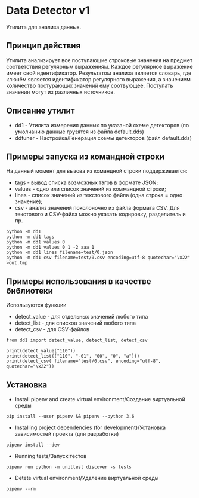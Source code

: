 # Data Detector v1
Утилита для анализа данных.

## Принцип действия
Утилита анализирует все поступающие строковые значения на предмет соответствия регулярным выражениям.
Каждое регулярное выражение имеет свой идентификатор.
Результатом анализа является словарь, где ключём является идентификатор регулярного выражения,
а значением количество постурающих значений ему соотвующее.
Поступать значения могут из различных источников.

## Описание утилит
* dd1 - Утилита измерения данных по указаной схеме детекторов (по умолчанию данные грузятся из файла default.dds)
* ddtuner - Настройка/Генерация схемы детекторов (файл default.dds)

## Примеры запуска из командной строки
На данный момент для вызова из командной строки поддерживается:
* tags - вывод списка возможных тэгов в формате JSON;
* values - одно или список значений из коммандной строки;
* lines - список значений из текстового файла (одна строка = одно значение);
* csv - анализ значений поколоночно из файла формата CSV.
Для текстового и CSV-файла можно указать кодировку, разделитель и пр.
```
python -m dd1
python -m dd1 tags
python -m dd1 values 0
python -m dd1 values 0 1 -2 aaa 1
python -m dd1 lines filename=test/0.json
python -m dd1 csv filename=test/0.csv encoding=utf-8 quotechar="\x22" >out.tmp
```

## Примеры использования в качестве библиотеки
Используются функции
* detect_value - для отдельных значений любого типа
* detect_list - для списков значений любого типа
* detect_csv - для CSV-файлов

```
from dd1 import detect_value, detect_list, detect_csv

print(detect_value("110"))
print(detect_list(["110", "-01", "00", "0", "a"]))
print(detect_csv( filename="test/0.csv", encoding="utf-8", quotechar="\x22"))
```

## Установка
* Install pipenv and create virtual environment/Создание виртуальной среды
```
pip install --user pipenv && pipenv --python 3.6
```
* Installing project dependencies (for development)/Установка зависимостей проекта (для разработки)
```
pipenv install --dev
```
* Running tests/Запуск тестов
```
pipenv run python -m unittest discover -s tests
```
* Detete virtual environment/Удаление виртуальной среды
```
pipenv --rm
```
